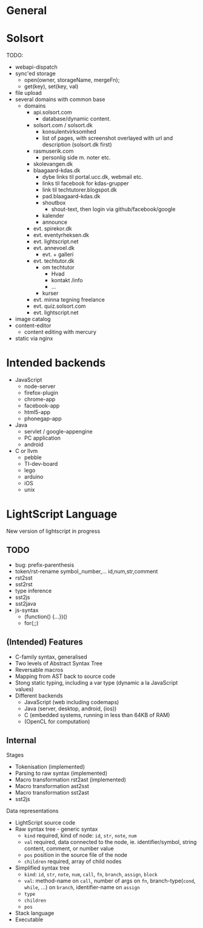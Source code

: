 # General

# Solsort
TODO:
- webapi-dispatch
- sync'ed storage
    - open(owner, storageName, mergeFn);
    - get(key), set(key, val)
- file upload
- several domains with common base
    - domains
        - api.solsort.com
            - database/dynamic content.
        - solsort.com / solsort.dk
            - konsulentvirksomhed
            - list of pages, with screenshot overlayed with url and description (solsort.dk first)
        - rasmuserik.com
            - personlig side m. noter etc.
        - skolevangen.dk
        - blaagaard-kdas.dk
            - dybe links til portal.ucc.dk, webmail etc.
            - links til facebook for kdas-grupper
            - link til techtutorer.blogspot.dk
            - pad.blaagaard-kdas.dk
            - shoutbox
                - shout-text, then login via github/facebook/google
            - kalender
            - announce
        - evt. spirekor.dk
        - evt. eventyrheksen.dk
        - evt. lightscript.net
        - evt. annevoel.dk
            - evt. + galleri
        - evt. techtutor.dk
            - om techtutor
                - Hvad
                - kontakt /info
                - ...
            - kurser
        - evt. minna tegning freelance
        - evt. quiz.solsort.com
        - evt. lightscript.net
- image catalog
- content-editor
    - content editing with mercury
- static via nginx

# Intended backends

- JavaScript
    - node-server
    - firefox-plugin
    - chrome-app
    - facebook-app
    - html5-app
    - phonegap-app
- Java
    - servlet / google-appengine
    - PC application
    - android
- C or llvm
    - pebble
    - TI-dev-board
    - lego
    - arduino
    - iOS
    - unix

# LightScript Language
New version of lightscript in progress

## TODO
- bug: prefix-parenthesis
- token/rst-rename symbol,,number,... id,num,str,comment 
- rst2sst
- sst2rst
- type inference
- sst2js
- sst2java
- js-syntax
    - (function() {...})()
    - for(;;)

## (Intended) Features

- C-family syntax, generalised
- Two levels of Abstract Syntax Tree
- Reversable macros
- Mapping from AST back to source code
- Stong static typing, including a var type (dynamic a la JavaScript values)
- Different backends
    - JavaScript (web including codemaps)
    - Java (server, desktop, android, (ios))
    - C (embedded systems, running in less than 64KB of RAM)
    - (OpenCL for computation)

## Internal

Stages
- Tokenisation (implemented)
- Parsing to raw syntax (implemented)
- Macro transformation rst2ast (implemented)
- Macro transformation ast2sst
- Macro transformation sst2ast
- sst2js

Data representations
- LightScript source code
- Raw syntax tree - generic syntax 
    - `kind` required, kind of node: `id`, `str`, `note`, `num`
    - `val` required, data connected to the node, ie. identifier/symbol, string content, comment, or number value
    - `pos` position in the source file of the node
    - `children` required, array of child nodes
- Simplified syntax tree 
    - `kind`: `id`, `str`, `note`, `num`, `call`, `fn`, `branch`, `assign`, `block`
    - `val`: method-name on `call`, number of args on `fn`, branch-type(`cond`, `while`, ...) on `branch`, identifier-name on `assign`
    - `type`
    - `children`
    - `pos`
- Stack language
- Executable
